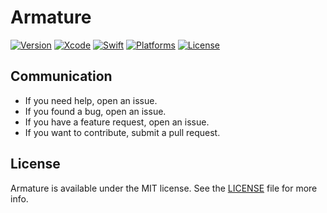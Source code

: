 # Armature
[![Version](https://img.shields.io/github/v/release/almazrafi/Armature)](https://github.com/almazrafi/Armature/releases)
[![Xcode](https://img.shields.io/badge/Xcode-11-blue.svg)](https://developer.apple.com/xcode)
[![Swift](https://img.shields.io/badge/Swift-5.1-orange.svg)](https://swift.org)
[![Platforms](https://img.shields.io/badge/platforms-macOS%20%7C%20Linux-lightgrey)](https://swift.org/about/#platform-support)
[![License](https://img.shields.io/github/license/almazrafi/Armature.svg)](https://github.com/almazrafi/Armature/blob/master/LICENSE)

<!-- TODO: Add description -->

## Communication
- If you need help, open an issue.
- If you found a bug, open an issue.
- If you have a feature request, open an issue.
- If you want to contribute, submit a pull request.

## License
Armature is available under the MIT license. See the [LICENSE](LICENSE) file for more info.
